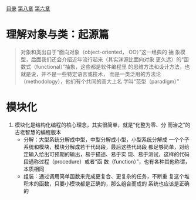 [目录](README.md)   [第八章](python-1008.md)    [第六章](python-1006.md)

# 理解对象与类：起源篇
> 对象和类出自于“面向对象（object-oriented， OO）”这一经典的    抽 象模型，后面我们还会介绍近年流行起来（其实渊源比面向对象    更久远）的“函数式（functional）”抽象，这些都是软件编程里      的思维方法和设计方法，也就是说，并不是一些特定语言或技术，     而是一类泛用的方法论（methodology），他们有个共同的高大上名    字叫“范型（paradigm）”
# 模块化
1. 模块化是结构化编程的核心理念，其实很简单，就是“化整为零、分    而治之”的古老智慧的编程版本
   -  分解：大型系统分解成中型，中型分解成小型，小型系统分解成    一个个子系统和模块，模块分解成若干代码段，最后这些代码段    都足够简单，对给定输入给出可预期的输出，易于描述、易于实    现、易于测试，这样的代码段通称过程（procedure）或者“函     数（function）”，也有各种其他称谓，本质相同
   -  组装：通过调用简单函数来完成更复合、更复杂的任务，不断重    复这个堆积木的函数，只要小模块都是正确的，那么组合而成的    系统也应该是正确的